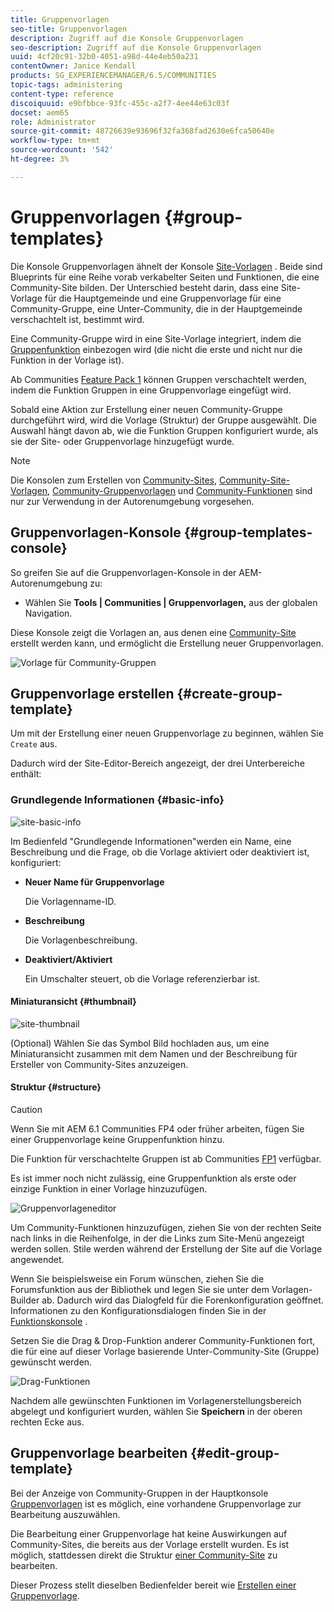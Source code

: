 ```yaml
---
title: Gruppenvorlagen
seo-title: Gruppenvorlagen
description: Zugriff auf die Konsole Gruppenvorlagen
seo-description: Zugriff auf die Konsole Gruppenvorlagen
uuid: 4cf20c91-32b0-4051-a98d-44e4eb50a231
contentOwner: Janice Kendall
products: SG_EXPERIENCEMANAGER/6.5/COMMUNITIES
topic-tags: administering
content-type: reference
discoiquuid: e9bfbbce-93fc-455c-a2f7-4ee44e63c03f
docset: aem65
role: Administrator
source-git-commit: 48726639e93696f32fa368fad2630e6fca50640e
workflow-type: tm+mt
source-wordcount: '542'
ht-degree: 3%

---
```



# Gruppenvorlagen {#group-templates}

Die Konsole Gruppenvorlagen ähnelt der Konsole [Site-Vorlagen](/help/communities/sites.md) . Beide sind Blueprints für eine Reihe vorab verkabelter Seiten und Funktionen, die eine Community-Site bilden. Der Unterschied besteht darin, dass eine Site-Vorlage für die Hauptgemeinde und eine Gruppenvorlage für eine Community-Gruppe, eine Unter-Community, die in der Hauptgemeinde verschachtelt ist, bestimmt wird.

Eine Community-Gruppe wird in eine Site-Vorlage integriert, indem die [Gruppenfunktion](/help/communities/functions.md#groups-function) einbezogen wird (die nicht die erste und nicht nur die Funktion in der Vorlage ist).

Ab Communities [Feature Pack 1](/help/communities/deploy-communities.md#latestfeaturepack) können Gruppen verschachtelt werden, indem die Funktion Gruppen in eine Gruppenvorlage eingefügt wird.

Sobald eine Aktion zur Erstellung einer neuen Community-Gruppe durchgeführt wird, wird die Vorlage (Struktur) der Gruppe ausgewählt. Die Auswahl hängt davon ab, wie die Funktion Gruppen konfiguriert wurde, als sie der Site- oder Gruppenvorlage hinzugefügt wurde.

>[!NOTE]
>
>Die Konsolen zum Erstellen von [Community-Sites](/help/communities/sites-console.md), [Community-Site-Vorlagen](/help/communities/sites.md), [Community-Gruppenvorlagen](/help/communities/tools-groups.md) und [Community-Funktionen](/help/communities/functions.md) sind nur zur Verwendung in der Autorenumgebung vorgesehen.

## Gruppenvorlagen-Konsole {#group-templates-console}

So greifen Sie auf die Gruppenvorlagen-Konsole in der AEM-Autorenumgebung zu:

* Wählen Sie **Tools | Communities | Gruppenvorlagen,** aus der globalen Navigation.

Diese Konsole zeigt die Vorlagen an, aus denen eine [Community-Site](/help/communities/sites-console.md) erstellt werden kann, und ermöglicht die Erstellung neuer Gruppenvorlagen.

![Vorlage für Community-Gruppen](assets/groups-template.png)

## Gruppenvorlage erstellen {#create-group-template}

Um mit der Erstellung einer neuen Gruppenvorlage zu beginnen, wählen Sie `Create` aus.

Dadurch wird der Site-Editor-Bereich angezeigt, der drei Unterbereiche enthält:

### Grundlegende Informationen {#basic-info}

![site-basic-info](assets/site-basic-info.png)

Im Bedienfeld &quot;Grundlegende Informationen&quot;werden ein Name, eine Beschreibung und die Frage, ob die Vorlage aktiviert oder deaktiviert ist, konfiguriert:

* **Neuer Name für Gruppenvorlage**

   Die Vorlagenname-ID.

* **Beschreibung**

   Die Vorlagenbeschreibung.

* **Deaktiviert/Aktiviert**

   Ein Umschalter steuert, ob die Vorlage referenzierbar ist.

#### Miniaturansicht  {#thumbnail}

![site-thumbnail](assets/site-thumbnail.png)

(Optional) Wählen Sie das Symbol Bild hochladen aus, um eine Miniaturansicht zusammen mit dem Namen und der Beschreibung für Ersteller von Community-Sites anzuzeigen.

#### Struktur {#structure}

>[!CAUTION]
>
>Wenn Sie mit AEM 6.1 Communities FP4 oder früher arbeiten, fügen Sie einer Gruppenvorlage keine Gruppenfunktion hinzu.
>
>Die Funktion für verschachtelte Gruppen ist ab Communities [FP1](/help/communities/communities.md#latestfeaturepack) verfügbar.
>
>Es ist immer noch nicht zulässig, eine Gruppenfunktion als erste oder einzige Funktion in einer Vorlage hinzuzufügen.

![Gruppenvorlageneditor](assets/template-editor.png)

Um Community-Funktionen hinzuzufügen, ziehen Sie von der rechten Seite nach links in die Reihenfolge, in der die Links zum Site-Menü angezeigt werden sollen. Stile werden während der Erstellung der Site auf die Vorlage angewendet.

Wenn Sie beispielsweise ein Forum wünschen, ziehen Sie die Forumsfunktion aus der Bibliothek und legen Sie sie unter dem Vorlagen-Builder ab. Dadurch wird das Dialogfeld für die Forenkonfiguration geöffnet. Informationen zu den Konfigurationsdialogen finden Sie in der [Funktionskonsole](/help/communities/functions.md) .

Setzen Sie die Drag &amp; Drop-Funktion anderer Community-Funktionen fort, die für eine auf dieser Vorlage basierende Unter-Community-Site (Gruppe) gewünscht werden.

![Drag-Funktionen](assets/dragfunctions.png)

Nachdem alle gewünschten Funktionen im Vorlagenerstellungsbereich abgelegt und konfiguriert wurden, wählen Sie **Speichern** in der oberen rechten Ecke aus.

## Gruppenvorlage bearbeiten {#edit-group-template}

Bei der Anzeige von Community-Gruppen in der Hauptkonsole [Gruppenvorlagen](#group-templates-console) ist es möglich, eine vorhandene Gruppenvorlage zur Bearbeitung auszuwählen.

Die Bearbeitung einer Gruppenvorlage hat keine Auswirkungen auf Community-Sites, die bereits aus der Vorlage erstellt wurden. Es ist möglich, stattdessen direkt die Struktur [einer Community-Site](/help/communities/sites-console.md#modify-structure) zu bearbeiten.

Dieser Prozess stellt dieselben Bedienfelder bereit wie [Erstellen einer Gruppenvorlage](#create-group-template).
